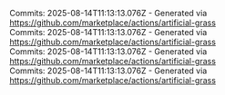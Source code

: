 Commits: 2025-08-14T11:13:13.076Z - Generated via https://github.com/marketplace/actions/artificial-grass
<br>
Commits: 2025-08-14T11:13:13.076Z - Generated via https://github.com/marketplace/actions/artificial-grass
<br>
Commits: 2025-08-14T11:13:13.076Z - Generated via https://github.com/marketplace/actions/artificial-grass
<br>
Commits: 2025-08-14T11:13:13.076Z - Generated via https://github.com/marketplace/actions/artificial-grass
<br>
